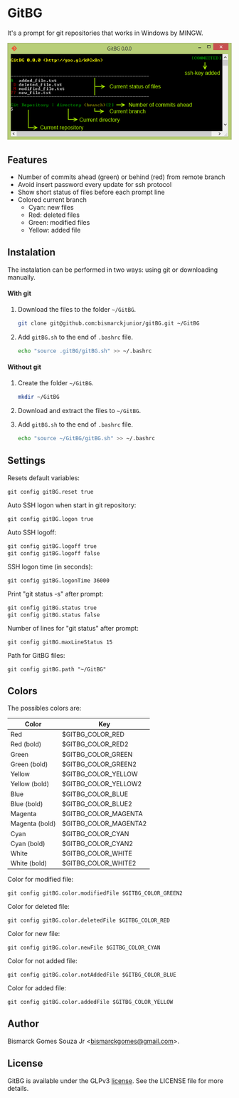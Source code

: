 GitBG
=====
It's a prompt for git repositories that works in Windows by MINGW.

![screenshot]

Features
--------
* Number of commits ahead (green) or behind (red) from remote branch
* Avoid insert password every update for ssh protocol
* Show short status of files before each prompt line
* Colored current branch
    - Cyan: new files
    - Red: deleted files
    - Green: modified files
    - Yellow: added file


Instalation
-----------
The instalation can be performed in two ways: using git or downloading manually.

#### With git
1. Download the files to the folder `~/GitBG`.

    ```sh
    git clone git@github.com:bismarckjunior/gitBG.git ~/GitBG
    ```
2. Add `gitBG.sh` to the end of `.bashrc` file.

    ```sh
    echo "source .gitBG/gitBG.sh" >> ~/.bashrc
    ```

#### Without git
1. Create the folder `~/GitBG`.

    ```sh
    mkdir ~/GitBG
    ```
2. Download and extract the files to `~/GitBG`.
3. Add `gitBG.sh` to the end of `.bashrc` file.

    ```sh
    echo "source ~/GitBG/gitBG.sh" >> ~/.bashrc
    ```


Settings
--------
Resets default variables:

    git config gitBG.reset true

Auto SSH logon when start in git repository:

    git config gitBG.logon true

Auto SSH logoff:

    git config gitBG.logoff true
    git config gitBG.logoff false

SSH logon time (in seconds):

    git config gitBG.logonTime 36000

Print "git status -s" after prompt:

    git config gitBG.status true
    git config gitBG.status false

Number of lines for "git status" after prompt:

    git config gitBG.maxLineStatus 15

Path for GitBG files:

    git config gitBG.path "~/GitBG"

## Colors
The possibles colors are:

| Color          | Key                   |
| -------        | ---                   |
| Red            | $GITBG_COLOR_RED      |
| Red (bold)     | $GITBG_COLOR_RED2     |
| Green          | $GITBG_COLOR_GREEN    |
| Green (bold)   | $GITBG_COLOR_GREEN2   |
| Yellow         | $GITBG_COLOR_YELLOW   |
| Yellow (bold)  | $GITBG_COLOR_YELLOW2  |
| Blue           | $GITBG_COLOR_BLUE     |
| Blue (bold)    | $GITBG_COLOR_BLUE2    |
| Magenta        | $GITBG_COLOR_MAGENTA  |
| Magenta (bold) | $GITBG_COLOR_MAGENTA2 |
| Cyan           | $GITBG_COLOR_CYAN     |
| Cyan (bold)    | $GITBG_COLOR_CYAN2    |
| White          | $GITBG_COLOR_WHITE    |
| White (bold)   | $GITBG_COLOR_WHITE2   |


Color for modified file:

    git config gitBG.color.modifiedFile $GITBG_COLOR_GREEN2

Color for deleted file:

    git config gitBG.color.deletedFile $GITBG_COLOR_RED

 Color for new file:

    git config gitBG.color.newFile $GITBG_COLOR_CYAN

 Color for not added file:

    git config gitBG.color.notAddedFile $GITBG_COLOR_BLUE

 Color for added file:

    git config gitBG.color.addedFile $GITBG_COLOR_YELLOW


Author
------
Bismarck Gomes Souza Jr <<bismarckgomes@gmail.com>>.


License
-------
GitBG is available under the GLPv3 [license]. See the LICENSE file for more details.


[license]:http://www.gnu.org/licenses/gpl-3.0.txt
[screenshot]:https://github.com/bismarckjunior/GitBG/blob/master/images/screenshot.png


